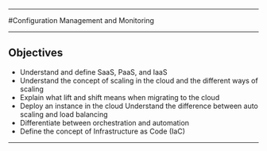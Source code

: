 ****
#Configuration Management and Monitoring

***

Objectives
---
- Understand and define SaaS, PaaS, and IaaS
- Understand the concept of scaling in the cloud and the different ways of scaling
- Explain what lift and shift means when migrating to the cloud
- Deploy an instance in the cloud
Understand the difference between auto scaling and load balancing
- Differentiate between orchestration and automation
- Define the concept of Infrastructure as Code (IaC)

***

